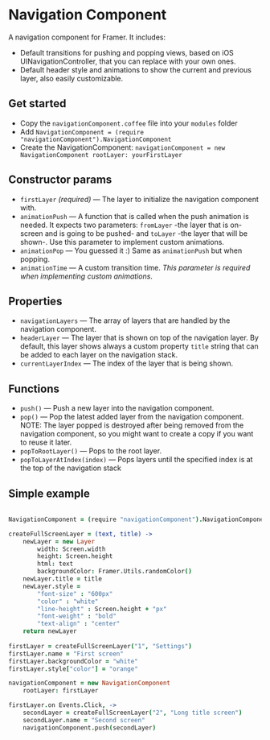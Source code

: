 # Navigation Component

A navigation component for Framer. It includes:

- Default transitions for pushing and popping views, based on iOS UINavigationController, that you can replace with your own ones.
- Default header style and animations to show the current and previous layer, also easily customizable.

## Get started

- Copy the `navigationComponent.coffee` file into your `modules` folder
- Add `NavigationComponent = (require "navigationComponent").NavigationComponent`
- Create the NavigationComponent: `navigationComponent = new NavigationComponent
	rootLayer: yourFirstLayer`

## Constructor params

- `firstLayer` *(required)* — The layer to initialize the navigation component with.
- `animationPush` — A function that is called when the push animation is needed. It expects two parameters: `fromLayer` -the layer that is on-screen and is going to be pushed- and `toLayer` -the layer that will be shown-. Use this parameter to implement custom animations.
- `animationPop` — You guessed it :) Same as `animationPush` but when popping.
- `animationTime` — A custom transition time. *This parameter is required when implementing custom animations*.

## Properties

- `navigationLayers` — The array of layers that are handled by the navigation component.
- `headerLayer` — The layer that is shown on top of the navigation layer. By default, this layer shows always a custom property `title` string that can be added to each layer on the navigation stack.
- `currentLayerIndex` — The index of the layer that is being shown.

## Functions

- `push()` — Push a new layer into the navigation component.
- `pop()` — Pop the latest added layer from the navigation component. NOTE: The layer popped is destroyed after being removed from the navigation component, so you might want to create a copy if you want to reuse it later.
- `popToRootLayer()` — Pops to the root layer.
- `popToLayerAtIndex(index)` — Pops layers until the specified index is at the top of the navigation stack

## Simple example

```coffee
	
NavigationComponent = (require "navigationComponent").NavigationComponent

createFullScreenLayer = (text, title) ->
	newLayer = new Layer
		width: Screen.width
		height: Screen.height
		html: text
		backgroundColor: Framer.Utils.randomColor()
	newLayer.title = title
	newLayer.style =
		"font-size" : "600px"
		"color" : "white"
		"line-height" : Screen.height + "px"
		"font-weight" : "bold"
		"text-align" : "center"
	return newLayer
	
firstLayer = createFullScreenLayer("1", "Settings")
firstLayer.name = "First screen"
firstLayer.backgroundColor = "white"
firstLayer.style["color"] = "orange"

navigationComponent = new NavigationComponent
	rootLayer: firstLayer

firstLayer.on Events.Click, ->
	secondLayer = createFullScreenLayer("2", "Long title screen")
	secondLayer.name = "Second screen"
	navigationComponent.push(secondLayer)

```